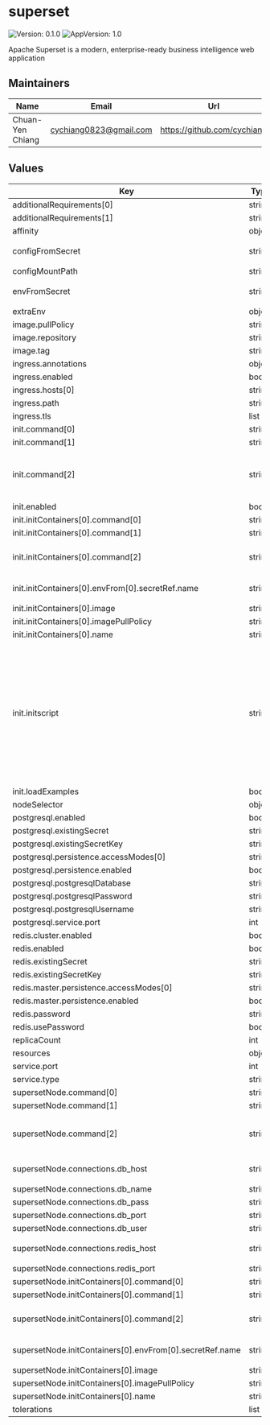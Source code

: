 # superset

![Version: 0.1.0](https://img.shields.io/badge/Version-0.1.0-informational?style=flat-square) ![AppVersion: 1.0](https://img.shields.io/badge/AppVersion-1.0-informational?style=flat-square)

Apache Superset is a modern, enterprise-ready business intelligence web application

## Maintainers

| Name | Email | Url |
| ---- | ------ | --- |
| Chuan-Yen Chiang | cychiang0823@gmail.com | https://github.com/cychiang |

## Values

| Key | Type | Default | Description |
|-----|------|---------|-------------|
| additionalRequirements[0] | string | `"psycopg2==2.8.5"` |  |
| additionalRequirements[1] | string | `"redis==3.2.1"` |  |
| affinity | object | `{}` |  |
| configFromSecret | string | `"{{ template \"superset.fullname\" . }}-config"` |  |
| configMountPath | string | `"/app/pythonpath"` |  |
| envFromSecret | string | `"{{ template \"superset.fullname\" . }}-env"` |  |
| extraEnv | object | `{}` |  |
| image.pullPolicy | string | `"IfNotPresent"` |  |
| image.repository | string | `"preset/superset"` |  |
| image.tag | string | `"latest"` |  |
| ingress.annotations | object | `{}` |  |
| ingress.enabled | bool | `false` |  |
| ingress.hosts[0] | string | `"chart-example.local"` |  |
| ingress.path | string | `"/"` |  |
| ingress.tls | list | `[]` |  |
| init.command[0] | string | `"/bin/sh"` |  |
| init.command[1] | string | `"-c"` |  |
| init.command[2] | string | `". {{ .Values.configMountPath }}/superset_bootstrap.sh; . {{ .Values.configMountPath }}/superset_init.sh"` |  |
| init.enabled | bool | `true` |  |
| init.initContainers[0].command[0] | string | `"/bin/sh"` |  |
| init.initContainers[0].command[1] | string | `"-c"` |  |
| init.initContainers[0].command[2] | string | `"until nc -zv $DB_HOST $DB_PORT -w1; do echo 'waiting for db'; sleep 1; done"` |  |
| init.initContainers[0].envFrom[0].secretRef.name | string | `"{{ tpl .Values.envFromSecret . }}"` |  |
| init.initContainers[0].image | string | `"busybox:latest"` |  |
| init.initContainers[0].imagePullPolicy | string | `"IfNotPresent"` |  |
| init.initContainers[0].name | string | `"wait-for-postgres"` |  |
| init.initscript | string | `"#!/bin/sh\necho \"Upgrading DB schema...\"\nsuperset db upgrade\necho \"Initializing roles...\"\nsuperset init\necho \"Creating admin user...\"\nsuperset fab create-admin \\\n                --username admin \\\n                  --firstname Superset \\\n                  --lastname Admin \\\n                  --email admin@superset.com \\\n                  --password admin || true\n{{ if .Values.init.loadExamples }}\necho \"Loading examples...\"\nsuperset load_examples\n{{- end }}"` |  |
| init.loadExamples | bool | `false` |  |
| nodeSelector | object | `{}` |  |
| postgresql.enabled | bool | `false` |  |
| postgresql.existingSecret | string | `nil` |  |
| postgresql.existingSecretKey | string | `"postgresql-password"` |  |
| postgresql.persistence.accessModes[0] | string | `"ReadWriteOnce"` |  |
| postgresql.persistence.enabled | bool | `true` |  |
| postgresql.postgresqlDatabase | string | `"superset"` |  |
| postgresql.postgresqlPassword | string | `"superset"` |  |
| postgresql.postgresqlUsername | string | `"superset"` |  |
| postgresql.service.port | int | `5432` |  |
| redis.cluster.enabled | bool | `false` |  |
| redis.enabled | bool | `false` |  |
| redis.existingSecret | string | `nil` |  |
| redis.existingSecretKey | string | `"redis-password"` |  |
| redis.master.persistence.accessModes[0] | string | `"ReadWriteOnce"` |  |
| redis.master.persistence.enabled | bool | `false` |  |
| redis.password | string | `"superset"` |  |
| redis.usePassword | bool | `false` |  |
| replicaCount | int | `1` |  |
| resources | object | `{}` |  |
| service.port | int | `8088` |  |
| service.type | string | `"NodePort"` |  |
| supersetNode.command[0] | string | `"/bin/sh"` |  |
| supersetNode.command[1] | string | `"-c"` |  |
| supersetNode.command[2] | string | `". {{ .Values.configMountPath }}/superset_bootstrap.sh; /usr/bin/docker-entrypoint.sh"` |  |
| supersetNode.connections.db_host | string | `"{{ template \"superset.fullname\" . }}-postgresql"` |  |
| supersetNode.connections.db_name | string | `"superset"` |  |
| supersetNode.connections.db_pass | string | `"superset"` |  |
| supersetNode.connections.db_port | string | `"5432"` |  |
| supersetNode.connections.db_user | string | `"superset"` |  |
| supersetNode.connections.redis_host | string | `"{{ template \"superset.fullname\" . }}-redis-headless"` |  |
| supersetNode.connections.redis_port | string | `"6379"` |  |
| supersetNode.initContainers[0].command[0] | string | `"/bin/sh"` |  |
| supersetNode.initContainers[0].command[1] | string | `"-c"` |  |
| supersetNode.initContainers[0].command[2] | string | `"until nc -zv $DB_HOST $DB_PORT -w1; do echo 'waiting for db'; sleep 1; done"` |  |
| supersetNode.initContainers[0].envFrom[0].secretRef.name | string | `"{{ tpl .Values.envFromSecret . }}"` |  |
| supersetNode.initContainers[0].image | string | `"busybox:latest"` |  |
| supersetNode.initContainers[0].imagePullPolicy | string | `"IfNotPresent"` |  |
| supersetNode.initContainers[0].name | string | `"wait-for-postgres"` |  |
| tolerations | list | `[]` |  |

